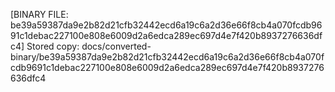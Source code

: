 [BINARY FILE: be39a59387da9e2b82d21cfb32442ecd6a19c6a2d36e66f8cb4a070fcdb9691c1debac227100e808e6009d2a6edca289ec697d4e7f420b8937276636dfc4]
Stored copy: docs/converted-binary/be39a59387da9e2b82d21cfb32442ecd6a19c6a2d36e66f8cb4a070fcdb9691c1debac227100e808e6009d2a6edca289ec697d4e7f420b8937276636dfc4
